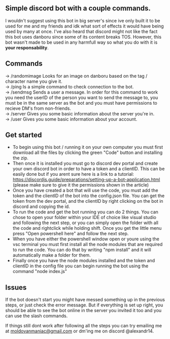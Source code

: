 ## Simple discord bot with a couple commands.

I wouldn't suggest using this bot in big server's since ive only built it to be used for me and my friends and idk what sort of effects it would have being used by many at once.
I've also heard that discord might not like the fact this bot uses danboru since some of its content breaks TOS. However, this bot wasn't made to be used in any harmfull way so what you do with it is **your responsability**.

## Commands

-> /randomimage Looks for an image on danboru based on the tag / character name you give it.<br>
-> /ping Is a simple command to check connection to the bot.<br>
-> /sendmsg Sends a user a message. In order for this command to work you need the userID of the person you want to send the message to, you must be in the same server as the bot and you must have permissions to recieve DM's from non-friends.<br>
-> /server Gives you some basic information about the server you're in.<br>
-> /user Gives you some basic information about your account.

## Get started

- To begin using this bot / running it on your own computer you must first download all the files by clicking the green "Code" button and installing the zip.<br>
- Then once it is installed you must go to discord dev portal and create your own discord bot in order to have a token and a clientID. This can be easily done but if you arent sure here is a link to a tutorial: https://discordjs.guide/preparations/setting-up-a-bot-application.html (please make sure to give it the permissions shown in the article)<br>
- Once you have created a bot that will use the code, you must add the token and the clientID of the bot into the config.json file. You can get the token from the dev portal, and the clientID by right clicking on the bot in discord and copying the id.<br>
- To run the code and get the bot running you can do 2 things. You can chose to open your folder within your IDE of choice like visual studio and following the next step, or you can simply open the folder with all the code and rightclick while holding shift. Once you get the little menu press "Open powershell here" and follow the next step.<br>
- When you have either the powershell window open or youre using the vsc terminal you must first install all the node modules that are required to run the code. You can do that by writing "npm install" and it will automatically make a folder for them.<br>
- Finally once you have the node modules installed and the token and clientID in the config file you can begin running the bot using the command "node index.js"

## Issues

If the bot doesn't start you might have messed something up in the previous steps, or just check the error message.
But if everything is set up right, you should be able to see the bot online in the server you invited it too and you can use the slash commands.

If things still dont work after following all the steps you can try emailing me at moldovanmaniac@gmail.com or dm'ing me on discord @alexandr14.
